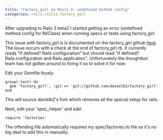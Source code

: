 ```yaml
---
title: "factory_girl on Rails 3: undefined method config"
categories: rails,rails3,factory_girl
---
```


After upgrading to Rails 3 beta2 I started getting an error (undefined method config for NilClass) when running specs or tests using factory_girl.

This issue with factory_girl is is documented on the factory_girl github [here](http://github.com/thoughtbot/factory_girl/issues#issue/45). The issue occurs with a check at the end of factory_girl.rb. It currently reads "if defined? Rails.configuration" but should read "if defined? Rails.configuration and Rails.application". Unfortunately the thoughtbot team has not gotten around to fixing it so to solve it for now:

Edit your Gemfile thusly: 

~~~~{.ruby}
group(:test) do
  gem 'factory_girl', :git => 'git://github.com/danielb2/factory_girl'
end
~~~~

This will source danielb2's fork which removes all the special setup for rails.

Next, edit your 'spec_helper' and add:

~~~~{.ruby}
require 'factories'
~~~~

The offending file automatically required my spec/factories.rb file so it's no big deal to add this in manually.

